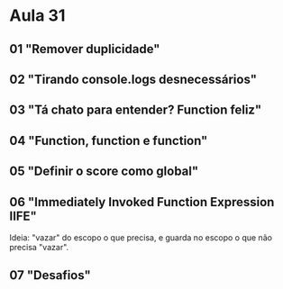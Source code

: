 # Aula 31

## 01 "Remover duplicidade"

## 02 "Tirando console.logs desnecessários"

## 03 "Tá chato para entender? Function feliz"

## 04 "Function, function e function"

## 05 "Definir o score como global"

## 06 "Immediately Invoked Function Expression IIFE"

Ideia: "vazar" do escopo o que precisa, e guarda no escopo o que não precisa "vazar".

## 07 "Desafios"

